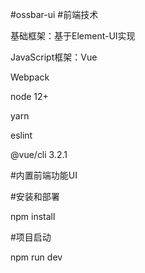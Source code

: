 #ossbar-ui
#前端技术

基础框架：基于Element-UI实现

JavaScript框架：Vue

Webpack

node 12+

yarn

eslint

@vue/cli 3.2.1

#内置前端功能UI

#安装和部署

npm install

#项目启动

npm run dev
